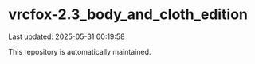 # vrcfox-2.3_body_and_cloth_edition

Last updated: 2025-05-31 00:19:58

This repository is automatically maintained.
